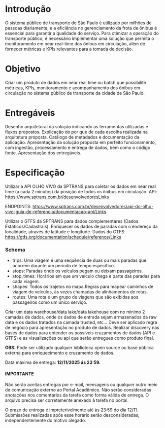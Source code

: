 # Introdução 

O sistema público de transporte de São Paulo é utilizado por milhões de pessoas diariamente, e a eficiência no gerenciamento da frota de ônibus é essencial para garantir a qualidade do serviço. Para otimizar a operação do transporte público, é necessário implementar uma solução que permita o monitoramento em near real-time dos ônibus em circulação, além de fornecer métricas e KPIs relevantes para a tomada de decisão.

 
# Objetivo

 Criar um produto de dados em near real time ou batch que possibilite métricas, KPIs, monitoramento e acompanhamento dos ônibus em circulação no sistema público de transporte da cidade de São Paulo.


# Entregáveis

Desenho arquitetural da solução indicando as ferramentas utilizadas e fluxos propostos.
Explicação do por que de cada escolha realizada na arquitetura proposta.
Catálogo de metadados e documentação da aplicação.
Apresentação da solução proposta em perfeito funcionamento, com ingestão, processamento e entrega de dados, bem como o código fonte.
Apresentação dos entregáveis.
           

 

# Especificação

 

Utilizar a API OLHO VIVO da SPTRANS para coletar os dados em near real time (a cada 2 minutos) da posição de todos os ônibus em circulação.
API: https://www.sptrans.com.br/desenvolvedoresLinks

ENDPOINTS: https://www.sptrans.com.br/desenvolvedores/api-do-olho-vivo-guia-de-referencia/documentacao-api/Links

 

Utilizar o GTFS da SPTRANS para dados complementares (Dados Estáticos/Cadastrais).
Enriquecer os dados de paradas com o endereço da localidade, através de latitude e longitude.
Dados do GTFS: https://gtfs.org/documentation/schedule/reference/Links 

### Schema

* trips: Uma viagem é uma sequência de duas ou mais paradas que ocorrem durante um período de tempo específico.
* stops: Paradas onde os veículos pegam ou deixam passageiros.
* stop_times: Horários em que um veículo chega e parte das paradas para cada viagem.
* shapes: Todos os trajetos no mapa.Regras para mapear caminhos de viagem de veículos, às vezes chamadas de alinhamentos de rotas.
* routes: Uma rota é um grupo de viagens que são exibidas aos passageiros como um único serviço.
 

Criar um data warehouse/data lake/data lakehouse com no mínimo 2 camadas de dados, onde os dados de entrada sejam armazenados da raw data e os dados tratados na camada trusted, etc...
Deve ser aplicado regra de negócio para apresentação no produto de dados.
Realizar discovery nas bases de dados para entender os possíveis cruzamentos de dados (API e GTFS) e as visualizações ou api que serão entregues como produto final.
 

**OBS:** Pode ser utilizado qualquer biblioteca open source ou base pública externa para enriquecimento e cruzamento de dados.

Data máxima de entrega: **12/11/2025 ás 23:59.**

#### IMPORTANTE

Não serão aceitas entregas por e-mail, mensagens ou qualquer outro meio de comunicação externo ao Portal Acadêmico.
Não serão consideradas anotações nos comentários da tarefa como forma válida de entrega. O arquivo precisa ser corretamente anexado à tarefa no portal.

O prazo de entrega é impreterivelmente até às 23:59 do dia 12/11. Submissões realizadas após esse horário serão desconsideradas, independentemente do motivo alegado.
